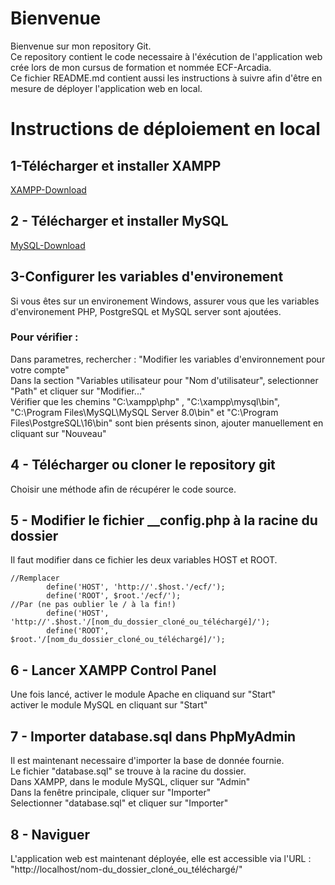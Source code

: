 # Bienvenue

Bienvenue sur mon repository Git.  
Ce repository contient le code necessaire à l'éxécution de l'application web crée lors de mon cursus de formation et nommée ECF-Arcadia.  
Ce fichier README.md contient aussi les instructions à suivre afin d'être en mesure de déployer l'application web en local.

# Instructions de déploiement en local

## 1-Télécharger et installer XAMPP 
[XAMPP-Download](https://www.apachefriends.org/fr/index.html)  
## 2 - Télécharger et installer MySQL
[MySQL-Download](https://dev.mysql.com/downloads/mysql/)

## 3-Configurer les variables d'environement
Si vous êtes sur un environement Windows, assurer vous que les variables d'environement PHP, PostgreSQL et MySQL server sont ajoutées.

### Pour vérifier :
  Dans parametres, rechercher : "Modifier les variables d'environnement pour votre compte"  
  Dans la section "Variables utilisateur pour "Nom d'utilisateur", selectionner "Path" et cliquer sur "Modifier..."  
  Vérifier que les chemins "C:\xampp\php" , "C:\xampp\mysql\bin", "C:\Program Files\MySQL\MySQL Server 8.0\bin" et "C:\Program Files\PostgreSQL\16\bin" sont bien présents sinon, ajouter manuellement en cliquant sur "Nouveau"  

  ## 4 - Télécharger ou cloner le repository git

  Choisir une méthode afin de récupérer le code source.

  ## 5 - Modifier le fichier __config.php à la racine du dossier

  Il faut modifier dans ce fichier les deux variables HOST et ROOT.  

```
//Remplacer
        define('HOST', 'http://'.$host.'/ecf/');
        define('ROOT', $root.'/ecf/');
//Par (ne pas oublier le / à la fin!)
        define('HOST', 'http://'.$host.'/[nom_du_dossier_cloné_ou_téléchargé]/');
        define('ROOT', $root.'/[nom_du_dossier_cloné_ou_téléchargé]/');
```

## 6 - Lancer XAMPP Control Panel

Une fois lancé, activer le module Apache en cliquand sur "Start"  
activer le module MySQL en cliquant sur "Start"

## 7 - Importer database.sql dans PhpMyAdmin

Il est maintenant necessaire d'importer la base de donnée fournie.  
Le fichier "database.sql" se trouve à la racine du dossier.  
Dans XAMPP, dans le module MySQL, cliquer sur "Admin"  
Dans la fenêtre principale, cliquer sur "Importer"  
Selectionner "database.sql" et cliquer sur "Importer"

## 8 - Naviguer

L'application web est maintenant déployée, elle est accessible via l'URL : 
 "http://localhost/nom-du_dossier_cloné_ou_téléchargé/"


  

  

  

  

  
  
  




